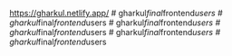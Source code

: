 https://gharkul.netlify.app/
#   g h a r k u l _ f i n a l _ f r o n t e n d _ u s e r s  
 #   g h a r k u l _ f i n a l _ f r o n t e n d _ u s e r s  
 #   g h a r k u l _ f i n a l _ f r o n t e n d _ u s e r s  
 #   g h a r k u l _ f i n a l _ f r o n t e n d _ u s e r s  
 #   g h a r k u l _ f i n a l _ f r o n t e n d _ u s e r s  
 #   g h a r k u l _ f i n a l _ f r o n t e n d _ u s e r s  
 
